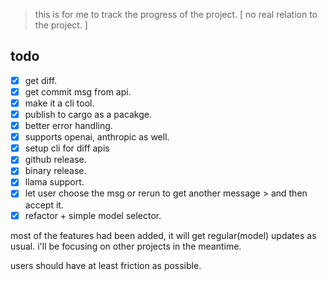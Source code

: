 > this is for me to track the progress of the project. [ no real relation to the project. ]

## todo

- [x] get diff.
- [x] get commit msg from api.
- [x] make it a cli tool.
- [x] publish to cargo as a pacakge.
- [x] better error handling.
- [x] supports openai, anthropic as well.
- [x] setup cli for diff apis
- [x] github release.
- [x] binary release.
- [x] llama support.
- [x] let user choose the msg or rerun to get another message > and then accept it.
- [x] refactor + simple model selector.

most of the features had been added, it will get regular(model) updates as usual. i'll be focusing on other projects in the meantime.

users should have at least friction as possible.
